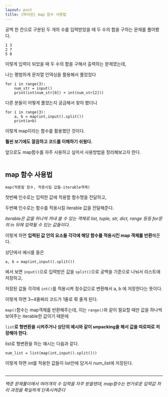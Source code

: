 ```yaml
---
layout: post
title: ⌈파이썬⌋ map 함수 사용법
---
```


공백 한 칸으로 구분된 두 개의 수를 입력받았을 때 두 수의 합을 구하는 문제를 풀어봤다.

    1 3
    2 7
    5 8

이렇게 입력이 되었을 때 두 수의 합을 구해서 출력하는 문제였는데,

나는 평범하게 문자열 인덱싱을 활용해서 풀었었다

```
for i in range(3):
    num_str = input()
    print(int(num_str[0]) + int(num_str[2]))
```

다른 분들이 어떻게 풀었는지 궁금해서 찾아 봤더니

```
for i in range(3):
    a, b = map(int,input().split())
    print(a+b)
```

이렇게 map이라는 함수를 활용했던 것이다.

**훨씬 보기에도 깔끔하고 코드를 이해하기 쉬웠다.**

앞으로도 map함수를 자주 사용하고 싶어서 사용방법을 정리해보고자 한다.<br/><br/>

## map 함수 사용법

```
map(적용할 함수, 적용시킬 값들-iterable객체)
```

첫번째 인수로는 입력한 값에 적용할 함수명을 전달하고,

두번째 인수로는 함수를 적용시킬 iterable 값을 전달해준다.

*iterable은 값을 하나씩 꺼내 쓸 수 있는 객체로 list, tuple, str, dict, range 등등 for문의 in 뒤에 입력될 수 있는 값들이다.*

이렇게 하면 **입력된 값 안의 요소들 각각에 해당 함수를 적용시킨 map 객체를 반환**해준다.

상단에서 예시를 들은

```
a, b = map(int,input().split())
```

에서 보면 `input()`으로 입력받은 값을 `split()`으로 공백을 기준으로 나눠서 리스트에 저장하고,

저장된 값들 각각에 `int()`를 적용시켜 정수값으로 변환해서 a, b 에 저장한다는 뜻이다.

이렇게 하면 3~4줄짜리 코드가 1줄로 확 줄게 된다.

`map()`함수는 map객체를 반환해주는데, 이는 `range()`와 같이 필요할 때만 값을 하나씩 보여주는 iterable한 값이기 때문에 

`list`**로 형변환을 시켜주거나 상단의 예시와 같이 unpacking을 해서 값을 따로따로 저장해야 한다.**

list로 형변환을 하는 예시는 다음과 같다.

```
num_list = list(map(int,input().split()))
```

이렇게 하면 int를 적용한 값들이 list안에 담겨서 num_list에 저장된다.<br/><br/>

___

*백준 문제풀이에서 여러개의 수 입력을 자주 받을텐데, map함수는 번거로운 입력값 처리 과정을 확실하게 단축시켜준다*